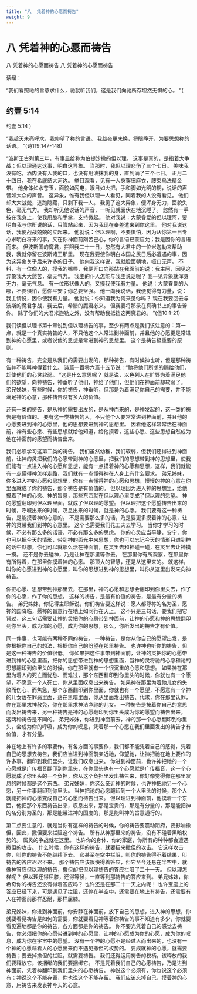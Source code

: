 ```yaml
---
title: "八  凭着神的心愿而祷告"
weight: 9
---
```


# 八 凭着神的心愿而祷告

八  凭着神的心愿而祷告
八  凭着神的心愿而祷告

读经：

“我们看照祂的旨意求什么，祂就听我们，这是我们向祂所存坦然无惧的心。
”(

## 约壹 5:14

约壹 5:14
)

“我趁天未亮呼求，我仰望了祢的言语。
我趁夜更未换，将眼睁开，为要思想祢的话语。
”(诗119:147-148)

“波斯王古列第三年，有事显给称为伯提沙撒的但以理。
这事是真的，是指着大争战；但以理通达这事，明白这异象。
当那时，我但以理悲伤了三个七日。
美味我没有吃，酒肉没有入我的口，也没有用油抹我的身，直到满了三个七日。
正月二十四日，我在希底结大河边。
举目观看，见有一人身穿细麻衣，腰束乌法精金带。
他身体如水苍玉，面貌如闪电，眼目如火把，手和脚如光明的铜，说话的声音如大众的声音。
这异象，惟有我但以理一人看见，同着我的人没有看见。
他们却大大战兢，逃跑隐藏，只剩下我一人。
我见了这大异象，便浑身无力，面貌失色，毫无气力。
我却听见他说话的声音，一听见就面伏在地沉睡了。
忽然有一手按在我身上，使我用膝和手掌，支持微起。
他对我说：大蒙眷爱的但以理阿，要明白我与你所说的话，只管站起来，因为我现在奉差遣来到你这里。
他对我说这话，我便战战兢兢的立起来。
他就说：但以理啊，不要惧怕，因为从你第一日专心求明白将来的事，又在你神面前刻苦己心，你的言语已蒙应允；我是因你的言语而来。
但波斯国的魔君，拦阻我二十一日，忽然有大君中的一位米迦勒来帮助我，我就停留在波斯诸王那里。
现在我要使你明白本国之民日后必遭遇的事，因为这异象关乎后来许多的日子。
他向我这样说，我就脸面朝地，哑口无声。
不料，有一位像人的，摸我的嘴唇，我便开口向那站在我面前的说：我主阿，因见这异象我大大愁苦，毫无气力。
我主的仆人怎能与我主说话呢？
我一见异象就浑身无力，毫无气息。
有一位形状像人的，又摸我使我有力量。
他说：大蒙眷爱的人哪，不要惧怕，愿你平安；你总要坚强。
他一向我说话，我便觉得有力量，说：我主请说，因你使我有力量。
他就说：你知道我为何来见你吗？
现在我要回去与波斯的魔君争战，我去后，希腊的魔君必来。
但我要将那录在真确书上的事告诉你。
除了你们的大君米迦勒之外，没有帮助我抵挡这两魔君的。
”(但10:1-21)

我们读但以理书第十章说到但以理祷告的事，至少有两点是我们该注意的：第一点，就是一个真实祷告的人，不只他这个人常进到神面前，并且他的心愿更是常进到神的心愿里，或者说他的思想是常进到神的思想里。
这个是祷告极重要的原则。

有一种祷告，完全是从我们的需要出发的，那种祷告，有时候神也听，但是那种祷告并不能叫神得着什么。
诗篇一百零六篇十五节说：“祂将他们所求的赐给他们，却使他们的心灵软弱。
”这是什么意思呢？
就是说，以色列人在旷野为着满足他们的欲望，向神祷告，神垂听了他们，神给了他们，但他们在神面前却软弱了。
弟兄姊妹，有些时候，你的祷告，神垂听，但那是为着满足你自己的需要，并不能满足神的心意，那种祷告没有多大的价值。

还有一类的祷告，是从神的需要出发的，是从神而来的，是神发起的，这一类的祷告是有价值的。
要有这一类祷告的人，不只他个人要常常进到神面前，并且他的心愿要进到神的心愿里，他的思想要进到神的思想里。
因着他这样常常活在神面前，神有些心愿、有些思想就给他知道，给他摸着，这些心愿、这些思想自然成为他在神面前的愿望而祷告出来。

我们必须学习这第二类的祷告。
我们虽然幼稚，我们软弱，但我们还得进到神面前，让神的灵把我们的心愿带到神的心愿里，把我们的思想带到神的思想里，使我们能有一点进入神的心愿和思想，能有一点摸着神的心愿和思想，这样，我们就能有一点懂得神怎样走路，我们就有一点懂得神在人身上有什么要求。
弟兄姊妹，你多进入神的心愿和思想里，你有一点懂得神的心愿和思想，慢慢的神的心意在你里面就成了你的祷告，那个祷告是有价值的。
但以理因为进入神的思想里，给他摸着了神的心愿、神的旨意，那些东西就在但以理心里变成了但以理的愿望。
神的愿望翻印到但以理里面，就成了但以理的愿望。
但以理把这个愿望祷告出来的时候，呼喊出来的时候，叹息出来的时候，就是神的心愿。
我们要有这一种祷告，是能摸着神的心意的。
不是需要那么多的话，乃是要更多摸着神的心意，让神的灵带我们到神的心意里。
这个也需要我们花工夫去学习。
当你才学习的时候，不必有那么多的话语，不必有那么多的思虑。
你的心灵应当平静，安宁，你也可以把今天的情形，带到神的面光中来思想，你也可以忘记今天的情形只进到神的话中默想，你也可以就那么活在神面前，在灵里去和神碰一碰，在灵里去让神摸一摸。
还不是你去碰神，乃是让神在那里等你去。
在那里你有所观察，在那里你有所得着，在那里你摸着神的心愿。
那顶大的智慧，还是从这里来的。
就这样，叫你的心愿进到神的心愿里，叫你的思想进到神的思想里，叫你从这里出发来向神祷告。

你把心愿、思想带到神那里去，在那里，神的心愿和思想会翻印到你里头去，作了你的心愿，作了你的思想。
这样的祷告，是最有价值的祷告，是最有分量的祷告。
弟兄姊妹，你记得主耶稣说，你们祷告要这样说：愿人都尊祢的名为圣，愿祢的国降临，愿祢的旨意行在地上如同行在天上。
这不只是三句话，要我们把它背过，这三句话需要让神的灵把你的心思带到神面前，让神的心愿和神的思想翻印到你里头，成为你的心愿，成为你的思想，那么，你所发出的祷告才有价值。

同一件事，也可能有两种不同的祷告。
一种祷告，是你从你自己的愿望出发，是你根据你自己的想法，根据你自己的盼望在那里祷告。
也许神也听你的祷告，但是这一种祷告的价值很低。
你如果把这件事带到神面前，让神的灵把你的心愿带进到神的心愿里面，把你的思想带进到神的思想里面，当神的灵将祂的心愿和祂的思想翻印到你里头的时候，你在那里就有一个很沉重的心愿和思想。
如果神在那里为着人的死亡而忧愁、而难过，那个东西翻印到你里头的时候，你就也有一个愿望，不愿意一个人死亡，你从里面叹息出来祷告。
如果神在那里为着祂儿女的失败而伤心、而焦急，那个东西翻印到你里面，你就也有一个愿望，不愿意有一个神的儿女落在罪恶里面，落在黑暗里面，你从里面发出祷告、代求，你在那里认罪，你在那里求神赦免，你在那里求神洁净祂的儿女。
一种祷告是按着你自己的意思而发出祷告来，另一种祷告是神的心愿翻印到你里头成为你的愿望而祷告出来。
这两种祷告是不同的。
弟兄姊妹，你进到神面前去，神的那一个心愿翻印到你里头，会成为你的呼吸，成为你的叹息，凭着那一个心愿在我们里面发出的祷告才有价值，才有分量。

神在地上有许多的事要作，有各方面的事要作，我们都不能凭着自己的感觉，凭着自己的思想去祷告，我们应当进到神面前亲近祂，仰望祂，让神把祂在地上要作的许多事，翻印到我们里头，让我们叹息出来。
你进到神面前，也许神把祂的一个心愿就是广传福音翻印到你里头，在你里头也有一个心愿就是广传福音，这一个心愿就成了你里头的一个负担，你从这个负担里发出祷告来，你好像觉得你在那里叹息的时候都是这个东西。
弟兄姊妹，你这么亲近神的时候，也许神把祂另一个心愿，另一件事翻印到你里头。
当神把祂的心愿翻印到一个人里头的时候，那个人就能把神的心愿变成自己的心愿而祷告出来。
但以理进到神面前，他摸着一个东西，他把那个东西祷告出来，叹息出来，那是宝贵的，那是有分量的，那是能把神的名分别为圣的，那是能带进神的国度的，那是能叫神的旨意通行的。

第二点要注意的，就是当你有这样的祷告的时候，你的祷告要震动阴府，要影响撒但，因此，撒但要来拦阻这个祷告。
所有从神那里来的祷告，没有不碰着黑暗权势的。
属灵的争战就在这里。
也许你的身体、你的家庭，你所有的种种都会遭遇撒但的攻击。
什么时候，你有这样的祷告，就要招来撒但的攻击。
它这样攻击你，叫你的祷告不能继续下去。
它甚至在空中拦阻，叫你的祷告得不着结果，叫祷告的答应迟迟不来。
那个祷告应该很快得着答应，但它至今还悬在半空中，就像神答应但以理的祷告，撒但却把但以理祷告的答应拦阻了二十一天。
但以理怎样呢？
但以理还得屈膝，还得等候，一直等到那祷告的答应来到。
弟兄姊妹，你希奇你的祷告还没有得着答应吗？
也许还是在那二十一天之内呢！
也许宝座上的答应已经下来，可是遇见了拦阻，还停在半空中，还需要在地上有祷告，还需要有人在神面前那样忍耐，那样屈膝。

弟兄姊妹，你进到神面前，你安静在神面前，放下自己的思想，进入神的思想，你就要看见祷告是如何的需要，你就要看见神等着你祷告的事不知道有多少，你就要看见遍地都是你的祷告，各方面都是你的祷告。
你不要光凭着自己的感觉去祷告，你必须把你的心愿带进到神的心愿里，让神的心愿成为你的心愿，成为你的叹息，成为你在宇宙中的愿望。
没有一个神的心愿不是经过人而出来的，也没有一个神的心愿藉着人的心愿出来而不遇见撒但的权势的。
要成就神的心愿，就需要祷告；要去掉撒但的拦阻，就需要祷告。
我们还得运用祷告的权柄，该释放的我们要释放它，该捆绑的我们要捆绑它。
不是凭着我们自己的心愿祷告，乃是进到神面前，凭着神翻印到我们里头的心愿祷告。
神说这个必须有，你也说这个必须有；神说这个不能存留，你也说这个不能存留。
我们应该忘掉自己，摸着神的心意，用祷告来发表神今天的心意。
